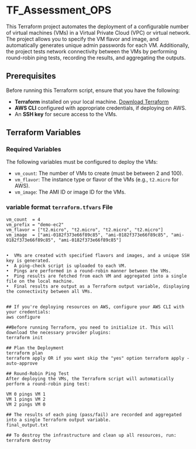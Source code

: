 # TF_Assessment_OPS

This Terraform project automates the deployment of a configurable number of virtual machines (VMs) in a Virtual Private Cloud (VPC) or virtual network. The project allows you to specify the VM flavor and image, and automatically generates unique admin passwords for each VM. Additionally, the project tests network connectivity between the VMs by performing round-robin ping tests, recording the results, and aggregating the outputs.

## Prerequisites

Before running this Terraform script, ensure that you have the following:

- **Terraform** installed on your local machine. [Download Terraform](https://www.terraform.io/downloads.html)
- **AWS CLI** configured with appropriate credentials, if deploying on AWS.
- An **SSH key** for secure access to the VMs.

## Terraform Variables

### Required Variables
The following variables must be configured to deploy the VMs:

- `vm_count`: The number of VMs to create (must be between 2 and 100).
- `vm_flavor`: The instance type or flavor of the VMs (e.g., `t2.micro` for AWS).
- `vm_image`: The AMI ID or image ID for the VMs.

###  variable format `terraform.tfvars` File

```hcl
vm_count  = 4
vm_prefix = "demo-ec2"
vm_flavor = ["t2.micro", "t2.micro", "t2.micro", "t2.micro"]
vm_image  = ["ami-0182f373e66f89c85", "ami-0182f373e66f89c85", "ami-0182f373e66f89c85", "ami-0182f373e66f89c85"]


•  VMs are created with specified flavors and images, and a unique SSH key is generated.
•  A ping-check script is uploaded to each VM.
•  Pings are performed in a round-robin manner between the VMs.
•  Ping results are fetched from each VM and aggregated into a single file on the local machine.
•  Final results are output as a Terraform output variable, displaying the connectivity between all VMs.


## If you're deploying resources on AWS, configure your AWS CLI with your credentials:
aws configure

##Before running Terraform, you need to initialize it. This will download the necessary provider plugins:
terraform init

## Plan the Deployment
terraform plan
terraform apply OR if you want skip the "yes" option terraform apply -auto-approve

## Round-Robin Ping Test
After deploying the VMs, the Terraform script will automatically perform a round-robin ping test:

VM 0 pings VM 1
VM 1 pings VM 2
VM 2 pings VM 0

## The results of each ping (pass/fail) are recorded and aggregated into a single Terraform output variable.
final_output.txt

## To destroy the infrastructure and clean up all resources, run:
terraform destroy



